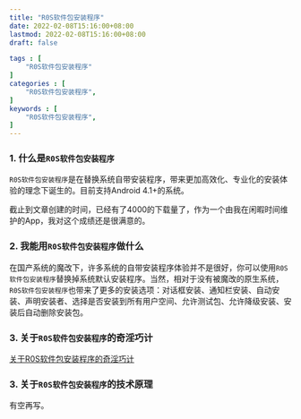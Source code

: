 ```yaml
---
title: "R0S软件包安装程序"
date: 2022-02-08T15:16:00+08:00
lastmod: 2022-02-08T15:16:00+08:00
draft: false

tags : [
    "R0S软件包安装程序"
]
categories : [
    "R0S软件包安装程序",
]
keywords : [
    "R0S软件包安装程序",
]
---
```


### 1. 什么是`R0S软件包安装程序`

`R0S软件包安装程序`是在替换系统自带安装程序，带来更加高效化、专业化的安装体验的理念下诞生的。目前支持Android 4.1+的系统。

截止到文章创建的时间，已经有了4000的下载量了，作为一个由我在闲暇时间维护的App，我对这个成绩还是很满意的。

### 2. 我能用`R0S软件包安装程序`做什么

在国产系统的魔改下，许多系统的自带安装程序体验并不是很好，你可以使用`R0S软件包安装程序`替换掉系统默认安装程序。当然，相对于没有被魔改的原生系统，`R0S软件包安装程序`也带来了更多的安装选项：对话框安装、通知栏安装、自动安装、声明安装者、选择是否安装到所有用户空间、允许测试包、允许降级安装、安装后自动删除安装包。

### 3. 关于`R0S软件包安装程序`的奇淫巧计

[关于R0S软件包安装程序的奇淫巧计](/post/4/)

### 3. 关于`R0S软件包安装程序`的技术原理

有空再写。
